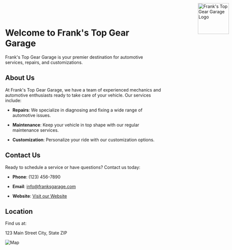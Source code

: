 # Welcome to Frank's Top Gear Garage

<div style="position: absolute; top: 10px; right: 10px;">
    <img src="!(https://github.com/knarf32/knarf32.github.io/assets/112992723/b82975b9-c4f4-4d5c-a7b7-f5c06cf0d801)" alt="Frank's Top Gear Garage Logo" width="100" height="auto">
</div>

<style>
    body {
        background-image: url(https://github.com/knarf32/knarf32.github.io/assets/112992723/2aa625f6-e0ca-4c25-b58c-39b6430b7b0e);
        background-size: cover;
        background-repeat: no-repeat;
        background-attachment: fixed;
    }
</style>

Frank's Top Gear Garage is your premier destination for automotive services, repairs, and customizations.

## About Us

At Frank's Top Gear Garage, we have a team of experienced mechanics and automotive enthusiasts ready to take care of your vehicle. Our services include:

- **Repairs**: We specialize in diagnosing and fixing a wide range of automotive issues.

- **Maintenance**: Keep your vehicle in top shape with our regular maintenance services.

- **Customization**: Personalize your ride with our customization options.

## Contact Us

Ready to schedule a service or have questions? Contact us today:

- **Phone**: (123) 456-7890

- **Email**: info@franksgarage.com

- **Website**: [Visit our Website](https://your-username.github.io/your-repo-name/)

## Location

Find us at:

123 Main Street
City, State ZIP

![Map](link-to-your-map-image.png)
